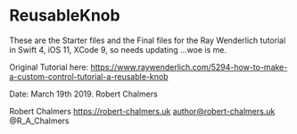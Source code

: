 # ReusableKnob
These are the Starter files and the Final files for the Ray Wenderlich tutorial in Swift 4, iOS 11, XCode 9, so needs updating ...woe is me.


Original Tutorial here: https://www.raywenderlich.com/5294-how-to-make-a-custom-control-tutorial-a-reusable-knob

Date: March 19th 2019.
Robert Chalmers

Robert Chalmers
https://robert-chalmers.uk
author@robert-chalmers.uk
@R_A_Chalmers
